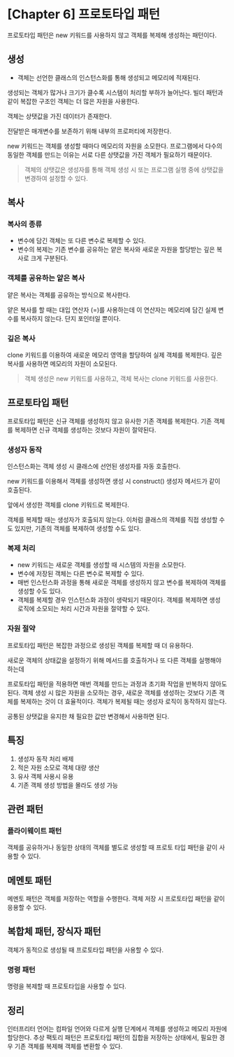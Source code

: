 # [Chapter 6] 프로토타입 패턴

프로토타입 패턴은 new 키워드를 사용하지 않고 객체를 복제해 생성하는 패턴이다.

## 생성

- 객체는 선언한 클래스의 인스턴스화를 통해 생성되고 메모리에 적재된다.

생성되는 객체가 많거나 크기가 클수록 시스템이 처리할 부하가 늘어난다. 빌더 패턴과 같이 복잡한 구조인 객체는 더 많은 자원을 사용한다.

객체는 상탯값을 가진 데이터가 존재한다.

전달받은 매개변수를 보존하기 위해 내부의 프로퍼티에 저장한다.

new 키워드는 객체를 생성할 때마다 메모리의 자원을 소모한다. 프로그램에서 다수의 동일한 객체를 만드는 이유는 서로 다른 상탯값을 가진 객체가 필요하기 때문이다.

> 객체의 상탯값은 생성자를 통해 객체 생성 시 또는 프로그램 실행 중에 상탯값을 변경하여 설정할 수 있다.
> 

## 복사

### 복사의 종류

- 변수에 담긴 객체는 또 다른 변수로 복제할 수 있다.
- 변수의 복제는 기존 변수를 공유하는 얕은 복사와 새로운 자원을 할당받는 깊은 복사로 크게 구분된다.

### 객체를 공유하는 얕은 복사

얕은 복사는 객체를 공유하는 방식으로 복사한다.

얕은 복사를 할 때는 대입 연산자 (=)를 사용하는데 이 연산자는 메모리에 담긴 실제 변수를 복사하지 않는다. 단지 포인터일 뿐이다.

### 깊은 복사

clone 키워드를 이용하여 새로운 메모리 영역을 할당하여 실제 객체를 복제한다. 깊은 복사를 사용하면 메모리의 자원이 소모된다.

> 객체 생성은 new 키워드를 사용하고, 객체 복사는 clone 키워드를 사용한다.
> 

## 프로토타입 패턴

프로토타입 패턴은 신규 객체를 생성하지 않고 유사한 기존 객체를 복제한다. 기존 객체를 복제하면 신규 객체를 생성하는 것보다 자원이 절약된다.

### 생성자 동작

인스턴스화는 객체 생성 시 클래스에 선언된 생성자를 자동 호출한다.

new 키워드를 이용해서 객체를 생성하면 생성 시 construct() 생성자 메서드가 같이 호출된다.

앞에서 생성한 객체를 clone 키워드로 복제한다.

객체를 복제할 때는 생성자가 호출되지 않는다. 이처럼 클래스의 객체를 직접 생성할 수도 있지만, 기존의 객체를 복제하여 생성할 수도 있다.

### 복제 처리

- new 키워드는 새로운 객체를 생성할 때 시스템의 자원을 소모한다.
- 변수에 저장된 객체는 다른 변수로 복제할 수 있다.
- 매번 인스턴스화 과정을 통해 새로운 객체를 생성하지 않고 변수를 복제하여 객체를 생성할 수도 있다.
- 객체를 복제할 경우 인스턴스화 과정이 생략되기 때문이다. 객체를 복제하면 생성 로직에 소모되는 처리 시간과 자원을 절약할 수 있다.

### 자원 절약

프로토타입 패턴은 복잡한 과정으로 생성된 객체를 복제할 때 더 유용하다.

새로운 객체의 상태값을 설정하기 위해 메서드를 호출하거나 또 다른 객체를 실행해야 하는데

프로토타입 패턴을 적용하면 매번 객체를 만드는 과정과 초기화 작업을 반복하지 않아도 된다. 객체 생성 시 많은 자원을 소모하는 경우, 새로운 객체를 생성하는 것보다 기존 객체를 복제하는 것이 더 효율적이다. 객체가 복제될 때는 생성자 로직이 동작하지 않는다.

공통된 상탯값을 유지한 채 필요한 값만 변경해서 사용하면 된다.

## 특징

1. 생성자 동작 처리 배제
2. 적은 자원 소모로 객체 대량 생산
3. 유사 객체 사용시 유용
4. 기존 객체 생성 방법을 몰라도 생성 가능

## 관련 패턴

### 플라이웨이트 패턴

객체를 공유하거나 동일한 상태의 객체를 별도로 생성할 때 프로토 타입 패턴을 같이 사용할 수 있다.

## 메멘토 패턴

메멘토 패턴은 객체를 저장하는 역할을 수행한다. 객체 저장 시 프로토타입 패턴을 같이 응용할 수 있다.

## 복합체 패턴, 장식자 패턴

객체가 동적으로 생성될 때 프로토타입 패턴을 사용할 수 있다.

### 명령 패턴

명령을 복제할 때 프로토타입을 사용할 수 있다.

## 정리

인터프리터 언어는 컴파일 언어와 다르게 실행 단계에서 객체를 생성하고 메모리 자원에 할당한다. 추상 팩토리 패턴은 프로토타입 패턴의 집합을 저장하는 상태에서, 필요한 경우 기존 객체를 복제해 객체를 변환할 수 있다.